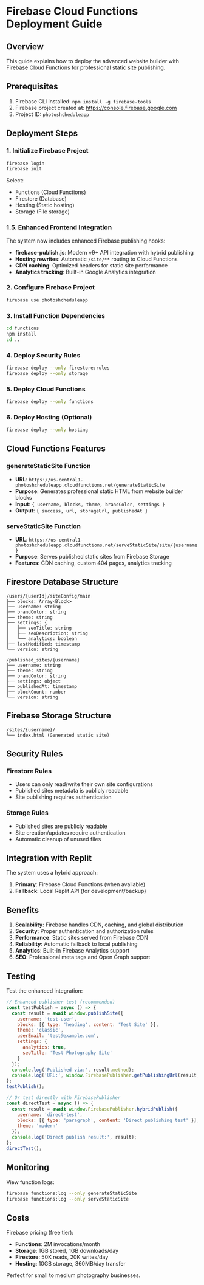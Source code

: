 # Firebase Cloud Functions Deployment Guide

## Overview
This guide explains how to deploy the advanced website builder with Firebase Cloud Functions for professional static site publishing.

## Prerequisites
1. Firebase CLI installed: `npm install -g firebase-tools`
2. Firebase project created at: https://console.firebase.google.com
3. Project ID: `photoshcheduleapp`

## Deployment Steps

### 1. Initialize Firebase Project
```bash
firebase login
firebase init
```

Select:
- Functions (Cloud Functions)
- Firestore (Database)
- Hosting (Static hosting)
- Storage (File storage)

### 1.5. Enhanced Frontend Integration
The system now includes enhanced Firebase publishing hooks:
- **firebase-publish.js**: Modern v9+ API integration with hybrid publishing
- **Hosting rewrites**: Automatic `/site/**` routing to Cloud Functions
- **CDN caching**: Optimized headers for static site performance
- **Analytics tracking**: Built-in Google Analytics integration

### 2. Configure Firebase Project
```bash
firebase use photoshcheduleapp
```

### 3. Install Function Dependencies
```bash
cd functions
npm install
cd ..
```

### 4. Deploy Security Rules
```bash
firebase deploy --only firestore:rules
firebase deploy --only storage
```

### 5. Deploy Cloud Functions
```bash
firebase deploy --only functions
```

### 6. Deploy Hosting (Optional)
```bash
firebase deploy --only hosting
```

## Cloud Functions Features

### generateStaticSite Function
- **URL**: `https://us-central1-photoshcheduleapp.cloudfunctions.net/generateStaticSite`
- **Purpose**: Generates professional static HTML from website builder blocks
- **Input**: `{ username, blocks, theme, brandColor, settings }`
- **Output**: `{ success, url, storageUrl, publishedAt }`

### serveStaticSite Function
- **URL**: `https://us-central1-photoshcheduleapp.cloudfunctions.net/serveStaticSite/site/{username}`
- **Purpose**: Serves published static sites from Firebase Storage
- **Features**: CDN caching, custom 404 pages, analytics tracking

## Firestore Database Structure

```
/users/{userId}/siteConfig/main
├── blocks: Array<Block>
├── username: string
├── brandColor: string
├── theme: string
├── settings: {
│   ├── seoTitle: string
│   ├── seoDescription: string
│   └── analytics: boolean
├── lastModified: timestamp
└── version: string

/published_sites/{username}
├── username: string
├── theme: string
├── brandColor: string
├── settings: object
├── publishedAt: timestamp
├── blockCount: number
└── version: string
```

## Firebase Storage Structure

```
/sites/{username}/
└── index.html (Generated static site)
```

## Security Rules

### Firestore Rules
- Users can only read/write their own site configurations
- Published sites metadata is publicly readable
- Site publishing requires authentication

### Storage Rules
- Published sites are publicly readable
- Site creation/updates require authentication
- Automatic cleanup of unused files

## Integration with Replit

The system uses a hybrid approach:
1. **Primary**: Firebase Cloud Functions (when available)
2. **Fallback**: Local Replit API (for development/backup)

## Benefits

1. **Scalability**: Firebase handles CDN, caching, and global distribution
2. **Security**: Proper authentication and authorization rules
3. **Performance**: Static sites served from Firebase CDN
4. **Reliability**: Automatic fallback to local publishing
5. **Analytics**: Built-in Firebase Analytics support
6. **SEO**: Professional meta tags and Open Graph support

## Testing

Test the enhanced integration:
```javascript
// Enhanced publisher test (recommended)
const testPublish = async () => {
  const result = await window.publishSite({
    username: 'test-user',
    blocks: [{ type: 'heading', content: 'Test Site' }],
    theme: 'classic',
    userEmail: 'test@example.com',
    settings: {
      analytics: true,
      seoTitle: 'Test Photography Site'
    }
  });
  console.log('Published via:', result.method);
  console.log('URL:', window.FirebasePublisher.getPublishingUrl(result));
};
testPublish();

// Or test directly with FirebasePublisher
const directTest = async () => {
  const result = await window.FirebasePublisher.hybridPublish({
    username: 'direct-test',
    blocks: [{ type: 'paragraph', content: 'Direct publishing test' }],
    theme: 'modern'
  });
  console.log('Direct publish result:', result);
};
directTest();
```

## Monitoring

View function logs:
```bash
firebase functions:log --only generateStaticSite
firebase functions:log --only serveStaticSite
```

## Costs

Firebase pricing (free tier):
- **Functions**: 2M invocations/month
- **Storage**: 1GB stored, 1GB downloads/day
- **Firestore**: 50K reads, 20K writes/day
- **Hosting**: 10GB storage, 360MB/day transfer

Perfect for small to medium photography businesses.